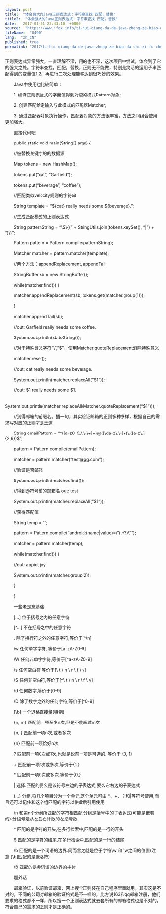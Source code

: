 ```yaml
---
layout: post
title:  "体会强大的Java正则表达式：字符串查找 匹配，替换"
title2:  "体会强大的Java正则表达式：字符串查找 匹配，替换"
date:   2017-01-01 23:43:10  +0800
source:  "https://www.jfox.info/ti-hui-qiang-da-de-java-zheng-ze-biao-da-shi-zi-fu-chuan-cha-zhao-pi-pei-ti-huan.html"
fileName:  "0490"
lang:  "zh_CN"
published: true
permalink: "2017/ti-hui-qiang-da-de-java-zheng-ze-biao-da-shi-zi-fu-chuan-cha-zhao-pi-pei-ti-huan.html"
---
```


正则表达式异常强大，一直理解不深，用的也不深，这次项目中尝试，体会到了它的强大之处。字符串查找，匹配，替换，正则无不能做，特别是灵活的运用子串匹配得到的变量值$1,$2，再进行二次处理能够达到很巧妙的效果。

　　Java中使用也比较简单：

　　1. 编译正则表达式的字面值得到对应的模式Pattern对象;

　　2. 创建匹配给定输入与此模式的匹配器Matcher;

　　3. 通过匹配器对象执行操作，匹配器对象的方法很丰富，方法之间组合使用更加强大。

　　直接代码吧

　　public static void main(String[] args) {

　　//被替换关键字的的数据源

　　Map tokens = new HashMap();

　　tokens.put(“cat”, “Garfield”);

　　tokens.put(“beverage”, “coffee”);

　　//匹配类似velocity规则的字符串

　　String template = “${cat} really needs some ${beverage}.”;

　　//生成匹配模式的正则表达式

　　String patternString = “\\$\\{(” + StringUtils.join(tokens.keySet(), “|”) + “)\\}”;

　　Pattern pattern = Pattern.compile(patternString);

　　Matcher matcher = pattern.matcher(template);

　　//两个方法：appendReplacement, appendTail

　　StringBuffer sb = new StringBuffer();

　　while(matcher.find()) {

　　matcher.appendReplacement(sb, tokens.get(matcher.group(1)));

　　}

　　matcher.appendTail(sb);

　　//out: Garfield really needs some coffee.

　　System.out.println(sb.toString());

　　//对于特殊含义字符”\”,”$”，使用Matcher.quoteReplacement消除特殊意义

　　matcher.reset();

　　//out: cat really needs some beverage.

　　System.out.println(matcher.replaceAll(“$1”));

　　//out: $1 really needs some $1.

　　System.out.println(matcher.replaceAll(Matcher.quoteReplacement(“$1”)));

　　//到得邮箱的前缀名。插一句，其实验证邮箱的正则多种多样，根据自己的需求写对应的正则才是王道

　　String emailPattern = “^([a-z0-9_\\.\\-\\+]+)@([\\da-z\\.\\-]+)\\.([a-z\\.]{2,6})$”;

　　pattern = Pattern.compile(emailPattern);

　　matcher = pattern.matcher(“test@[qq](https://www.jfox.info/go.php?url=http://mydown.yesky.com/soft/33/31000033.shtml).com”);

　　//验证是否邮箱

　　System.out.println(matcher.find());

　　//得到@符号前的邮箱名 out: test

　　System.out.println(matcher.replaceAll(“$1”));

　　//获得匹配值

　　String temp = “”;

　　pattern = Pattern.compile(“android:(name|value)=\”(.+?)\””);

　　matcher = pattern.matcher(temp);

　　while(matcher.find()) {

　　//out: appid, joy

　　System.out.println(matcher.group(2));

　　}

　　}

　　一些老是忘基础

　　[…] 位于括号之内的任意字符

　　[^…] 不在括号之中的任意字符

　　. 除了换行符之外的任意字符,等价于[^\n]

　　\w 任何单字字符, 等价于[a-zA-Z0-9]

　　\W 任何非单字字符,等价于[^a-zA-Z0-9]

　　\s 任何空白符,等价于[\ t \ n \ r \ f \ v]

　　\S 任何非空白符,等价于[^\ t \ n \ r \ f \ v]

　　\d 任何数字,等价于[0-9]

　　\D 除了数字之外的任何字符,等价于[^0-9]

　　[\b] 一个退格直接量(特例)

　　{n, m} 匹配前一项至少n次,但是不能超过m次

　　{n, } 匹配前一项n次,或者多次

　　{n} 匹配前一项恰好n次

　　? 匹配前一项0次或1次,也就是说前一项是可选的. 等价于 {0, 1}

　　+ 匹配前一项1次或多次,等价于{1,}

　　* 匹配前一项0次或多次.等价于{0,}

　　| 选择.匹配的要么是该符号左边的子表达式,要么它右边的子表达式

　　(…) 分组.将几个项目分为一个单元.这个单元可由 *、+、？和|等符号使用,而且还可以记住和这个组匹配的字符以供此后引用使用

　　\n 和第n个分组所匹配的字符相匹配.分组是括号中的子表达式(可能是嵌套的).分组号是从左到右计数的左括号数

　　^ 匹配的是字符的开头,在多行检索中,匹配的是一行的开头

　　$ 匹配的是字符的结尾,在多行检索中,匹配的是一行的结尾

　　\b 匹配的是一个词语的边界.简而言之就是位于字符\w 和 \w之间的位置(注意:[\b]匹配的是退格符)

　　\B 匹配的是非词语的边界的字符

　　题外话

　　邮箱验证，以前验证邮箱，网上搜个正则装在自己程序里面就用，其实这是不对的，不同的公司对邮箱的验证格式是不一样的，比方说163和qq邮箱注册，他们要求的格式都不一样，所以搜一个正则表达式就去套所有的邮箱格式也是不对的，符合自己的需求的正则才是正确的。
